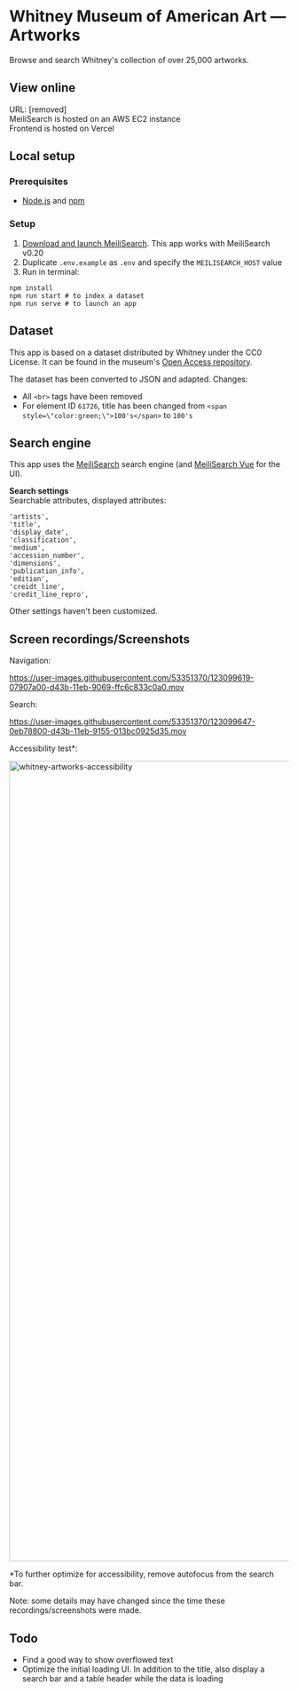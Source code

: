 # Whitney Museum of American Art — Artworks

Browse and search Whitney's collection of over 25,000 artworks.

## View online

URL: [removed]  
MeiliSearch is hosted on an AWS EC2 instance  
Frontend is hosted on Vercel  

## Local setup

### Prerequisites

- [Node.js](https://nodejs.org/) and [npm](https://www.npmjs.com/)

### Setup

1. [Download and launch MeiliSearch](https://docs.meilisearch.com/learn/getting_started/installation.html). This app works with MeiliSearch v0.20
2. Duplicate `.env.example` as `.env` and specify the `MEILISEARCH_HOST` value
3. Run in terminal:
```shell
npm install
npm run start # to index a dataset
npm run serve # to launch an app
```

## Dataset

This app is based on a dataset distributed by Whitney under the CC0 License. It can be found in the museum's [Open Access repository](https://github.com/whitneymuseum/open-access/).

The dataset has been converted to JSON and adapted. Changes:
- All `<br>` tags have been removed
- For element ID `61726`, title has been changed from `<span style=\"color:green;\">100's</span>` to `100's`

## Search engine

This app uses the [MeiliSearch](https://www.meilisearch.com) search engine (and [MeiliSearch Vue](https://github.com/meilisearch/meilisearch-vue) for the UI).

**Search settings**  
Searchable attributes, displayed attributes:
```
'artists',
'title',
'display_date',
'classification',
'medium',
'accession_number',
'dimensions',
'publication_info',
'edition',
'creidt_line',
'credit_line_repro',
```
Other settings haven't been customized.

## Screen recordings/Screenshots

Navigation:  

https://user-images.githubusercontent.com/53351370/123099619-07907a00-d43b-11eb-9069-ffc6c833c0a0.mov

Search:  

https://user-images.githubusercontent.com/53351370/123099647-0eb78800-d43b-11eb-9155-013bc0925d35.mov

Accessibility test*:

<img width="1440" alt="whitney-artworks-accessibility" src="https://user-images.githubusercontent.com/53351370/124007030-a12fcc80-d9e3-11eb-94cb-58e04c075be8.png">

\*To further optimize for accessibility, remove autofocus from the search bar.

Note: some details may have changed since the time these recordings/screenshots were made.


## Todo

- Find a good way to show overflowed text
- Optimize the initial loading UI. In addition to the title, also display a search bar and a table header while the data is loading
